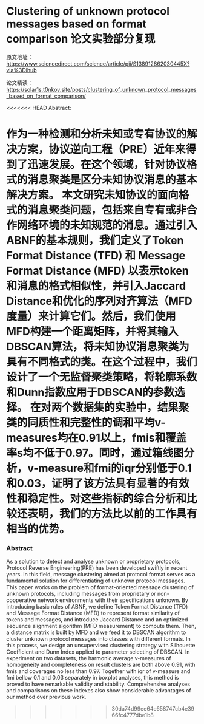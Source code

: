 # Clustering of unknown protocol messages based on format comparison 论文实验部分复现

原文地址：https://www.sciencedirect.com/science/article/pii/S138912862030445X?via%3Dihub

论文精读：https://solar1s.t0nkov.site/posts/clustering_of_unknown_protocol_messages_based_on_format_comparison/

<<<<<<< HEAD
Abstract:

作为一种检测和分析未知或专有协议的解决方案，协议逆向工程（PRE）近年来得到了迅速发展。在这个领域，针对协议格式的消息聚类是区分未知协议消息的基本解决方案。
本文研究未知协议的面向格式的消息聚类问题，包括来自专有或非合作网络环境的未知规范的消息。通过引入ABNF的基本规则，我们定义了Token Format Distance (TFD) 和 Message Format Distance (MFD) 以表示token和消息的格式相似性，并引入Jaccard Distance和优化的序列对齐算法（MFD度量）来计算它们。然后，我们使用MFD构建一个距离矩阵，并将其输入DBSCAN算法，将未知协议消息聚类为具有不同格式的类。在这个过程中，我们设计了一个无监督聚类策略，将轮廓系数和Dunn指数应用于DBSCAN的参数选择。
在对两个数据集的实验中，结果聚类的同质性和完整性的调和平均v-measures均在0.91以上，fmis和覆盖率s均不低于0.97。同时，通过箱线图分析，v-measure和fmi的iqr分别低于0.1和0.03，证明了该方法具有显著的有效性和稳定性。对这些指标的综合分析和比较还表明，我们的方法比以前的工作具有相当的优势。
=======
### Abstract
As a solution to detect and analyse unknown or proprietary protocols, Protocol Reverse Engineering(PRE) has been developed swiftly in recent years. In this field, message clustering aimed at protocol format serves as a fundamental solution for differentiating of unknown protocol messages. This paper works on the problem of format-oriented message clustering of unknown protocols, including messages from proprietary or non-cooperative network environments with their specifications unknown. By introducing basic rules of ABNF, we define Token Format Distance (TFD) and Message Format Distance (MFD) to represent format similarity of tokens and messages, and introduce Jaccard Distance and an optimized sequence alignment algorithm (MFD measurement) to compute them. Then, a distance matrix is built by MFD and we feed it to DBSCAN algorithm to cluster unknown protocol messages into classes with different formats. In this process, we design an unsupervised clustering strategy with Silhouette Coefficient and Dunn Index applied to parameter selecting of DBSCAN. In experiment on two datasets, the harmonic average v-measures of homogeneity and completeness on result clusters are both above 0.91, with fmis and coverages no less than 0.97. Together with iqr of v-measure and fmi bellow 0.1 and 0.03 separately in boxplot analyses, this method is proved to have remarkable validity and stability. Comprehensive analyses and comparisons on these indexes also show considerable advantages of our method over previous work.
>>>>>>> 30da74d99ee64c658747cb4e3966fc4777dbe1b8
